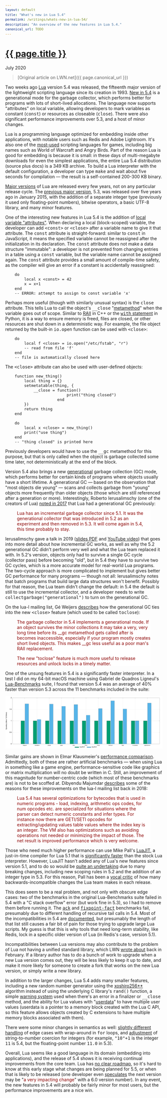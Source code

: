 ```yaml
---
layout: default
title: "What's new in Lua 5.4"
permalink: /writings/whats-new-in-lua-54/
description: "An overview of the new features in Lua 5.4."
canonical_url: TODO
---
```

<h1><a href="{{ page.permalink }}">{{ page.title }}</a></h1>
<p class="subtitle">July 2020</p>

> [Original article on LWN.net]({{ page.canonical_url }})

<style>
DIV.BigQuote {
    font-style: normal;
    font-weight: normal;
    color: darkred;
    background-color: white;
    margin-left: 1cm;
    margin-right: 1cm;
}
pre {
    font-size: 90%;
    word-spacing: 0;
}
span {
    color: darkred;
}
</style>


<p>Two weeks ago <a href="https://www.lua.org/">Lua</a> version 5.4 was released, the fifteenth major version of the lightweight scripting language since its creation in 1993. <a href="https://www.lua.org/manual/5.4/readme.html#changes">New in 5.4</a> is a generational mode for the garbage collector, which performs better for programs with lots of short-lived allocations. The language now supports "attributes" on local variable, allowing developers to mark variables as constant (<tt>const</tt>) or resources as closeable (<tt>close</tt>). There were also significant performance improvements over 5.3, and a host of minor changes.</p>

<p>Lua is a programming language optimized for embedding inside other applications, with notable users such as Redis and Adobe Lightroom. It's also one of the <a href="http://www.satori.org/2009/03/the-engine-survey-general-results/">most-used</a> scripting languages for games, including big names such as World of Warcraft and Angry Birds. Part of the reason Lua is good for embedding is because it is small: in these days of multi-megabyte downloads for even the simplest applications, the entire Lua 5.4 distribution (source plus docs) is a 349 KB archive. To build a Lua interpreter with the default configuration, a developer can type <tt>make</tt> and wait about five seconds for compilation &mdash; the result is a self-contained 200-300 KB binary.</p>

<p><a href="https://www.lua.org/versions.html">Major versions</a> of Lua are released every few years, not on any particular release cycle. The <a href="https://www.lua.org/manual/5.3/readme.html#changes">previous major version</a>, 5.3, was released over five years ago in January 2015, with the addition of a separate integer type (previously it used only floating-point numbers), bitwise operators, a basic UTF-8 library, and many minor features.</p>

<p>One of the interesting new features in Lua 5.4 is the addition of <a href="https://www.lua.org/manual/5.4/manual.html#3.3.7">local variable "attributes"</a>. When declaring a local (block-scoped) variable, the developer can add <tt>&lt;const&gt;</tt> or <tt>&lt;close&gt;</tt> after a variable name to give it that attribute. The <tt>const</tt> attribute is straight-forward: similar to <tt>const</tt> in JavaScript, it means the specified variable cannot be reassigned after the initialization in its declaration. The <tt>const</tt> attribute does not make a data structure "immutable": a developer is not prevented from changing entries in a table using a <tt>const</tt> variable, but the variable name cannot be assigned again. The <tt>const</tt> attribute provides a small amount of compile-time safety, as the compiler will give an error if a constant is accidentally reassigned:</p>

<pre>
    do
        local x &lt;const&gt; = 42
        x = x+1
    end
    -- ERROR: attempt to assign to const variable 'x'
</pre>

<p>Perhaps more useful (though with similarly unusual syntax) is the <tt>close</tt> attribute. This tells Lua to call the object's <tt>__close</tt> "<a href="https://www.lua.org/manual/5.4/manual.html#2.4">metamethod</a>" when the variable goes out of scope. Similar to <a href="https://en.wikipedia.org/wiki/Resource_acquisition_is_initialization">RAII</a> in C++ or the <a href="https://docs.python.org/3/reference/compound_stmts.html#with"><tt>with</tt> statement</a> in Python, it is a way to ensure memory is freed, files are closed, or other resources are shut down in a deterministic way. For example, the file object returned by the built-in <tt>io.open</tt> function can be used with <tt>&lt;close&gt;</tt>:</p>

<pre>
    do
        local f &lt;close&gt; = io.open("/etc/fstab", "r")
        -- read from file 'f'
    end
    -- file is automatically closed here
</pre>

<p>The <tt>&lt;close&gt;</tt> attribute can also be used with user-defined objects:</p>

<pre>
    function new_thing()
        local thing = {}
        setmetatable(thing, {
            __close = function()
                          print("thing closed")
                      end
        })
        return thing
    end

    do
        local x &lt;close&gt; = new_thing()
        print("use thing")
    end
    -- "thing closed" is printed here
</pre>

<p>Previously developers would have to use the <tt>__gc</tt> metamethod for this purpose, but that is only called when the object is garbage collected some time later, not deterministically at the end of the block.</p>

<p>Version 5.4 also brings a new <a href="http://www.lua.org/manual/5.4/manual.html#2.5.2">generational</a> garbage collection (GC) mode, which performs better for certain kinds of programs where objects usually have a short lifetime. A generational GC &mdash; based on the observation that "most objects die young" &mdash; scans and collects garbage from "young" objects more frequently than older objects (those which are still referenced after a generation or more). Interestingly, Roberto Ierusalimschy (one of the creators of Lua) <a href="http://lua-users.org/lists/lua-l/2017-10/msg00113.html">noted in 2017</a> that Lua had a generational GC previously:</p>

<div class="BigQuote">
<p>Lua has an incremental garbage collector since 5.1. It was the
generational collector that was introduced in 5.2 as an experiment and
then removed in 5.3. It will come again in 5.4, this time probably to
stay.</p>
</div>

<p>Ierusalimschy gave a talk in 2019 (<a href="https://www.lua.org/wshop18/Ierusalimschy.pdf">slides PDF</a> and <a href="https://www.youtube.com/watch?v=wGizKsOJQuE">YouTube video</a>) that goes into more detail about how incremental GC works, as well as why the 5.2 generational GC didn't perform very well and what the Lua team replaced it with. In 5.2's version, objects only had to survive a single GC cycle (collector pass) before becoming "old", but in 5.4 they have to survive two GC cycles, which is a more accurate model for real-world Lua programs. The two-cycle approach is more complicated to implement but gives better GC performance for many programs &mdash; though not all: Ierusalimschy notes that batch programs that build large data structures won't benefit. Possibly for that reason, the Lua team didn't change the default: in 5.4 the default is still to use the incremental collector, and a developer needs to write <tt>collectgarbage("generational")</tt> to turn on the generational GC.</p>

<p>On the lua-l mailing list, Gé Weijers <a href="http://lua-users.org/lists/lua-l/2019-06/msg00169.html">describes</a> how the generational GC ties into the new <tt>&lt;close&gt;</tt> feature (which used to be called <tt>toclose</tt>):</p>

<div class="BigQuote">
<p>The garbage collector in 5.4 implements a generational mode. If an object survives the minor collections it may take a very, very long time before its __gc metamethod gets called after is becomes inaccessible, especially if your program mostly creates short lived objects. This makes __gc less useful as a poor man's RAII replacement.</p>
<p>The new "toclose" feature is much more useful to release resources and unlock locks in a timely matter.</p>
</div>

<p>One of the unsung features in 5.4 is a significantly faster interpreter. In a test I did on my 64-bit macOS machine using Gabriel de Quadros Ligneul's <a href="https://github.com/gligneul/Lua-Benchmarks">Lua-Benchmarks</a> suite, I found that version 5.4 was an average of 40% faster than version 5.3 across the 11 benchmarks included in the suite:</p>

<img src="/images/lua-54-benchmark.png">

<p>Similar gains are shown in Elmar Klausmeier's <a href="https://eklausmeier.wordpress.com/2020/05/14/performance-comparison-pallene-vs-lua-5-1-5-2-5-3-5-4-vs-c/">performance comparison</a>. Admittedly, both of these are rather artificial benchmarks &mdash; when using Lua in something like a game engine, performance-sensitive code like graphics or matrix multiplication will no doubt be written in C. Still, an improvement of this magnitude for number-centric code (which most of these benchmarks are) is not to be scoffed at. Dibyendu Majumdar <a href="http://lua-users.org/lists/lua-l/2018-03/msg00404.html">describes</a> some of the reasons for these improvements on the lua-l mailing list back in 2018:</p>

<div class="BigQuote">
<p>Lua 5.4 has several optimizations for bytecodes that is used in
numeric programs - load, indexing, arithmetic ops codes, for num
opcodes etc. are specialized for situations where the parser can
detect numeric constants and infer types. For instance now there are
GETI/SETI opcodes for extracting/updating values table values where
the index key is an integer. The VM also has optimizations such as
avoiding operations not needed or minimizing the impact of those. The
net result is improved performance which is very welcome.</p>
</div>

<p>Those who need much higher performance can use Mike Pall's <a href="https://luajit.org/">LuaJIT</a>, a just-in-time compiler for Lua 5.1 that is <a href="https://luajit.org/performance_arm.html">significantly faster</a> than the stock Lua interpreter. However, LuaJIT hasn't added any of Lua's new features since version 5.1, and to do so would be <a href="https://news.ycombinator.com/item?id=9985074">quite an undertaking</a> due to many breaking changes, including new scoping rules in 5.2 and the addition of an integer type in 5.3. For this reason, Pall has been a <a href="https://www.freelists.org/post/luajit/Port-bitop-to-53,1">vocal critic</a> of how many backwards-incompatible changes the Lua team makes in each release.</p>

<p>This does seem to be a real problem, and not only with obscure edge cases: two of the benchmarks in the original Lua-Benchmarks suite failed in 5.4 with a "C stack overflow" error (but work fine in 5.3), so I had to remove them before running it. The <tt><a href="https://github.com/gligneul/Lua-Benchmarks/blob/master/ack.lua">ack</a></tt> and <tt><a href="https://github.com/gligneul/Lua-Benchmarks/blob/master/fixpoint-fact.lua">fixpoint-fact</a></tt> benchmarks fail, presumably due to different handling of recursive tail calls in 5.4. Most of the incompatibilities in 5.4 are <a href="https://www.lua.org/manual/5.4/manual.html#8">documented</a>, but presumably the length of that list still causes a fair bit of pain for those trying to upgrade large Lua scripts. My guess is that this is why tools that need long-term stability, like Redis, lock in a specific older version of Lua (in Redis's case, version 5.1).</p>

<p>Incompatibilities between Lua versions may also contribute to the problem of Lua not having a unified standard library, which LWN <a href="https://lwn.net/Articles/812122/">wrote about</a> back in February. If a library author has to do a bunch of work to upgrade when a new Lua version comes out, they will be less likely to keep it up to date, and make it more likely for someone to create a fork that works on the new Lua version, or simply write a new library.</p>

<p>In addition to the larger changes, Lua 5.4 adds many smaller features, including a new random number generator using the <a href="https://en.wikipedia.org/wiki/Xorshift#xoshiro256**">xoshiro256**</a> algorithm instead of using the underlying C library's <tt>rand()</tt> function, a simple <a href="https://www.lua.org/manual/5.4/manual.html#pdf-warn">warning system</a> used when there's an error in a finalizer or <tt>__close</tt> method, and the ability for Lua values with "<a href="https://www.lua.org/manual/5.4/manual.html#2.1">userdata</a>" to have multiple user values (userdata is a pointer to a memory block created with the Lua C API, so this feature allows objects created by C extensions to have multiple memory blocks associated with them).</p>

<p>There were some minor changes in semantics as well: <a href="https://github.com/pallene-lang/pallene/issues/170">slightly different handling</a> of edge cases with wrap-around in <tt>for</tt> loops, and <a href="http://lua-users.org/lists/lua-l/2018-01/msg00020.html">adjustment</a> of string-to-number coercion for integers (for example, <tt>"10"+1</tt> is the integer <tt>11</tt> is 5.4, but the floating-point number <tt>11.0</tt> in 5.3).</p>

<p>Overall, Lua seems like a good language in its domain (embedding into applications), and the release of 5.4 shows it is receiving continual improvements from the core team. Lua has <a href="https://www.lua.org/faq.html#1.4">no clear roadmap</a>, so it's hard to know at this early stage what changes are being planned for 5.5, or when that is likely to be released (one developer even <a href="https://www.quora.com/What-is-the-future-of-Lua/answer/Pierre-Chapuis">speculates</a> the next version may be "<span>a very impacting change</span>" with a 6.0 version number). In any event, the new features in 5.4 will probably be fairly minor for most users, but the performance improvements are a nice win.</p>
